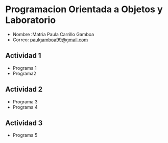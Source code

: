 # Programacion Orientada a Objetos y Laboratorio

- Nombre :Matria Paula Carrillo Gamboa
- Correo: paulgamboa99@gmail.com

## Actividad 1
- Programa 1
- Programa2

## Actividad 2
- Programa 3
- Programa 4

## Actividad 3
- Programa 5
